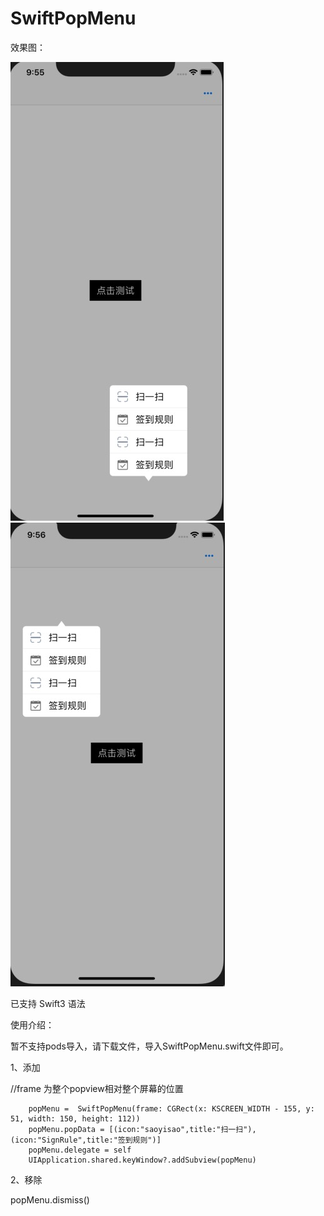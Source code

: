 # SwiftPopMenu
效果图：  

 ![image](https://github.com/TangledHusky/SwiftPopMenu/blob/master/img2.png)
 ![image](https://github.com/TangledHusky/SwiftPopMenu/blob/master/img1.png)
 
  
  
 已支持 Swift3 语法
  
  
 使用介绍：
  
 暂不支持pods导入，请下载文件，导入SwiftPopMenu.swift文件即可。  
 
 1、添加
  
  
//frame 为整个popview相对整个屏幕的位置  

        popMenu =  SwiftPopMenu(frame: CGRect(x: KSCREEN_WIDTH - 155, y: 51, width: 150, height: 112))
        popMenu.popData = [(icon:"saoyisao",title:"扫一扫"),(icon:"SignRule",title:"签到规则")]
        popMenu.delegate = self
        UIApplication.shared.keyWindow?.addSubview(popMenu)
	
  
  
 2、移除  
 

 popMenu.dismiss()

